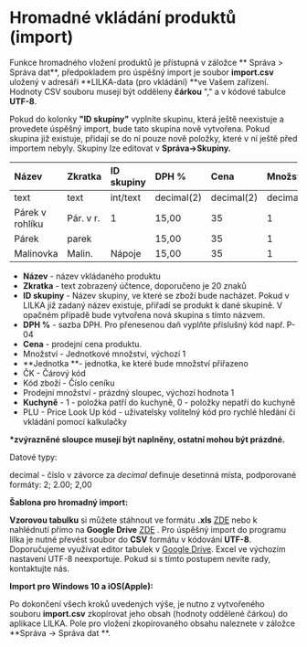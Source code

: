 # Hromadné vkládání produktů \(import\)

Funkce hromadného vložení produktů je přístupná v záložce ** Správa &gt; Správa dat**, předpokladem pro úspěšný import je soubor **import.csv** uložený v adresáři **LILKA-data \(pro vkládání\) **ve Vašem zařízení. Hodnoty CSV souboru musejí být odděleny **čárkou** "," a v kódové tabulce **UTF-8**.

Pokud do kolonky **"ID skupiny"** vyplníte skupinu, která ještě neexistuje a provedete úspěšný import, bude tato skupina nově vytvořena. Pokud skupina již existuje, přidají se do ní pouze nově položky, které v ní ještě před importem nebyly. Skupiny lze editovat v **Správa-&gt;Skupiny.**

| Název | Zkratka | ID skupiny | DPH % | Cena | Množství | Jednotka | ČK | Kód zboží | Prodejní množství | Kuchyně | PLU |
| :--- | :--- | :--- | :--- | :--- | :--- | :--- | :--- | :--- | :--- | :--- | :--- |
| text | text | int/text | decimal\(2\) | decimal\(2\) | decimal\(4\) | text | text | text |  | bit | text |
| Párek v rohlíku | Pár. v r. | 1 | 15,00 | 35 | 1 | Ks | 0123 | 100021 |  | 1 | 101 |
| Párek | parek |  | 15,00 | 35 | 1 | Ks |  |  |  |  |  |
| Malinovka | Malin. | Nápoje | 15,00 | 35 | 1 | Ks |  |  |  |  |  |

* **Název** - název vkládaného produktu
* **Zkratka** - text zobrazený účtence, doporučeno je 20 znaků
* **ID skupiny** - Název skupiny, ve které se zboží bude nacházet. Pokud v LILKA již zadaný název existuje, přiřadí se produkt k dané skupině. V opačném případě bude vytvořena nová skupina s tímto názvem.
* **DPH %** - sazba DPH. Pro přenesenou daň vyplňte příslušný kód např. P-04
* **Cena** - prodejní cena produktu.
* Množství - Jednotkové množství, výchozí 1
* **Jednotka **- jednotka, ke které bude množství přiřazeno
* ČK - Čárový kód
* Kód zboží - Číslo ceníku
* Prodejní množství - prázdný sloupec, výchozí hodnota 1
* **Kuchyně** - 1 - položka patří do kuchyně, 0 - položky nepatří do kuchyně
* PLU - Price Look Up kód - uživatelsky volitelný kód pro rychlé hledání či vkládání pomocí kalkulačky

**\*zvýrazněné sloupce musejí být naplněny, ostatní mohou být prázdné.**

Datové typy:

decimal - číslo v závorce za _decimal_ definuje desetinná místa, podporované formáty: 2; 2.00; 2,00

**Šablona pro hromadný import:**

**Vzorovou tabulku** si můžete stáhnout ve formátu **.xls** [ZDE](https://dokumentace.lilka.cz/import.xls) nebo k nahlédnutí přímo na **Google Drive** [ZDE](https://docs.google.com/spreadsheets/d/1CkQYw7V3bmsWK2f9R8JflQ8GQnmu664KwrTVstGxiCQ/edit?usp=sharing) . Pro úspěšný import do programu lilka je nutné převést soubor do **CSV** formátu v kódování **UTF-8**. Doporučujeme využívat editor tabulek v [Google Drive](https://www.google.cz/intl/cs/drive/). Excel ve výchozím nastavení UTF-8 neexportuje. Pokud si s tímto postupem nevíte rady, kontaktujte nás.

**Import pro Windows 10 a iOS\(Apple\):**

Po dokončení všech kroků uvedených výše, je nutno z vytvořeného souboru **import.csv** zkopírovat jeho obsah \(hodnoty oddělené čárkou\) do aplikace LILKA. Pole pro vložení zkopírovaného obsahu naleznete v záložce **Správa -&gt; Správa dat **.

